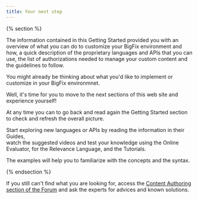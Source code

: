 ```yaml
---
title: Your next step
---
```


{% section %} 

The information contained in this Getting Started provided you with an overview of what you can do to 
customize your BigFix environment and how, a quick description of the proprietary languages and APIs that 
you can use, the list of authorizations needed to manage your custom content and the guidelines to follow.

You might already be thinking about what you'd like to implement or customize in your BigFix environmnet. 

Well, it's time for you to move to the next sections of this web site and experience yourself! 

At any time you can  to go back and read again the Getting Started section to check and refresh the overall 
picture.

Start exploring new languages or APIs by reading the information in their Guides,   
watch the suggested videos and test your knowledge using the Online Evaluator, for the Relevance Language, and 
the Tutorials.

The examples will help you to familiarize with the concepts and the syntax.

{% endsection %}

If you still can't find what you are looking for, access the [Content Authoring section of the Forum](https://forum.bigfix.com/c/content-authoring ) and ask the 
experts for advices and known solutions. 

